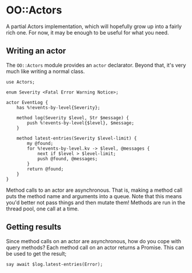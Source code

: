 # OO::Actors

A partial Actors implementation, which will hopefully grow up into a fairly
rich one. For now, it may be enough to be useful for what you need.

## Writing an actor

The `OO::Actors` module provides an `actor` declarator. Beyond that, it's very
much like writing a normal class.

    use Actors;

    enum Severity <Fatal Error Warning Notice>;

    actor EventLog {
        has %!events-by-level{Severity};
        
        method log(Severity $level, Str $message) {
            push %!events-by-level{$level}, $message;
        }

        method latest-entries(Severity $level-limit) {
            my @found;
            for %!events-by-level.kv -> $level, @messages {
                next if $level > $level-limit;
                push @found, @messages;
            }
            return @found;
        }
    }

Method calls to an actor are asynchronous. That is, making a method call puts
the method name and arguments into a queue. Note that this means you'd better
not pass things and then mutate them! Methods are run in the thread pool, one
call at a time.

## Getting results

Since method calls on an actor are asynchronous, how do you cope with query
methods? Each method call on an actor returns a Promise. This can be used to
get the result;

    say await $log.latest-entries(Error);
